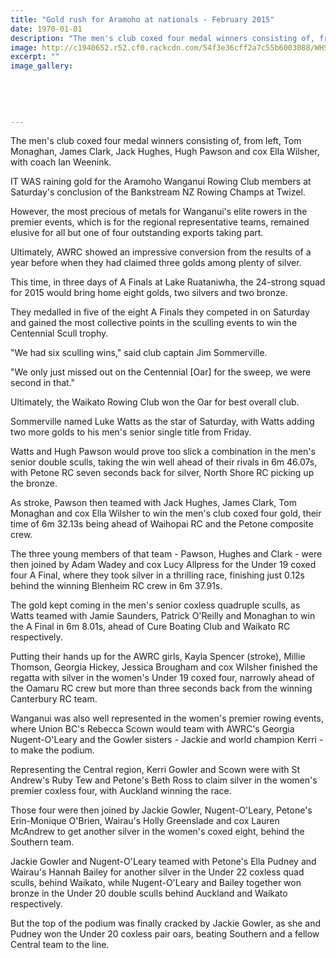 ```yaml
---
title: "Gold rush for Aramoho at nationals - February 2015"
date: 1970-01-01
description: "The men's club coxed four medal winners consisting of, from left, Tom Monaghan, James Clark, Jack Hughes, Hugh Pawson and cox Ella Wilsher, with coach Ian Weenink,Wanganui Chronicle article 23/2/15.."
image: http://c1940652.r52.cf0.rackcdn.com/54f3e36cff2a7c55b6003088/WHS-rowings-at-Twizel.jpg
excerpt: ""
image_gallery:
    
    
    
    
    
---
```


<p>The men's club coxed four medal winners consisting of, from left, Tom Monaghan, James Clark, Jack Hughes, Hugh Pawson and cox Ella Wilsher, with coach Ian Weenink.</p>
<p>IT WAS raining gold for the Aramoho Wanganui Rowing Club members at Saturday's conclusion of the Bankstream NZ Rowing Champs at Twizel.</p>
<p>However, the most precious of metals for Wanganui's elite rowers in the premier events, which is for the regional representative teams, remained elusive for all but one of four outstanding exports taking part.</p>
<p>Ultimately, AWRC showed an impressive conversion from the results of a year before when they had claimed three golds among plenty of silver.</p>
<p>This time, in three days of A Finals at Lake Ruataniwha, the 24-strong squad for 2015 would bring home eight golds, two silvers and two bronze.</p>
<p>They medalled in five of the eight A Finals they competed in on Saturday and gained the most collective points in the sculling events to win the Centennial Scull trophy.</p>
<p>"We had six sculling wins," said club captain Jim Sommerville.</p>
<p>"We only just missed out on the Centennial [Oar] for the sweep, we were second in that."</p>
<p>Ultimately, the Waikato Rowing Club won the Oar for best overall club.</p>
<p>Sommerville named Luke Watts as the star of Saturday, with Watts adding two more golds to his men's senior single title from Friday.</p>
<p>Watts and Hugh Pawson would prove too slick a combination in the men's senior double sculls, taking the win well ahead of their rivals in 6m 46.07s, with Petone RC seven seconds back for silver, North Shore RC picking up the bronze.</p>
<p>As stroke, Pawson then teamed with Jack Hughes, James Clark, Tom Monaghan and cox Ella Wilsher to win the men's club coxed four gold, their time of 6m 32.13s being ahead of Waihopai RC and the Petone composite crew.</p>
<p>The three young members of that team - Pawson, Hughes and Clark - were then joined by Adam Wadey and cox Lucy Allpress for the Under 19 coxed four A Final, where they took silver in a thrilling race, finishing just 0.12s behind the winning Blenheim RC crew in 6m 37.91s.</p>
<p>The gold kept coming in the men's senior coxless quadruple sculls, as Watts teamed with Jamie Saunders, Patrick O'Reilly and Monaghan to win the A Final in 6m 8.01s, ahead of Cure Boating Club and Waikato RC respectively.</p>
<p>Putting their hands up for the AWRC girls, Kayla Spencer (stroke), Millie Thomson, Georgia Hickey, Jessica Brougham and cox Wilsher finished the regatta with silver in the women's Under 19 coxed four, narrowly ahead of the Oamaru RC crew but more than three seconds back from the winning Canterbury RC team.</p>
<p>Wanganui was also well represented in the women's premier rowing events, where Union BC's Rebecca Scown would team with AWRC's Georgia Nugent-O'Leary and the Gowler sisters - Jackie and world champion Kerri - to make the podium.</p>
<p>Representing the Central region, Kerri Gowler and Scown were with St Andrew's Ruby Tew and Petone's Beth Ross to claim silver in the women's premier coxless four, with Auckland winning the race.</p>
<p>Those four were then joined by Jackie Gowler, Nugent-O'Leary, Petone's Erin-Monique O'Brien, Wairau's Holly Greenslade and cox Lauren McAndrew to get another silver in the women's coxed eight, behind the Southern team.</p>
<p>Jackie Gowler and Nugent-O'Leary teamed with Petone's Ella Pudney and Wairau's Hannah Bailey for another silver in the Under 22 coxless quad sculls, behind Waikato, while Nugent-O'Leary and Bailey together won bronze in the Under 20 double sculls behind Auckland and Waikato respectively.</p>
<p>But the top of the podium was finally cracked by Jackie Gowler, as she and Pudney won the Under 20 coxless pair oars, beating Southern and a fellow Central team to the line.</p>

